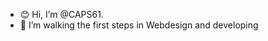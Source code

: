 - 😊 Hi, I’m @CAPS61.
- 👀 I’m walking the first steps in Webdesign and developing

<!---
ClaudioPereyraSchwindt/ClaudioPereyraSchwindt is a ✨ special ✨ repository because its `README.md` (this file) appears on your GitHub profile.
You can click the Preview link to take a look at your changes.
--->
